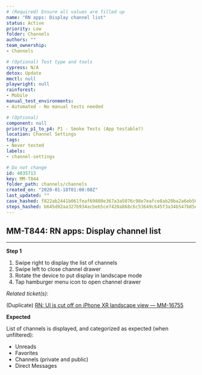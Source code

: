 ```yaml
---
# (Required) Ensure all values are filled up
name: "RN apps: Display channel list"
status: Active
priority: Low
folder: Channels
authors: ""
team_ownership: 
- Channels

# (Optional) Test type and tools
cypress: N/A
detox: Update
mmctl: null
playwright: null
rainforest: 
- Mobile
manual_test_environments: 
- Automated - No manual tests needed

# (Optional)
component: null
priority_p1_to_p4: P1 - Smoke Tests (App testable?)
location: Channel Settings
tags: 
- Never tested
labels: 
- channel-settings

# Do not change
id: 4035713
key: MM-T844
folder_path: channels/channels
created_on: "2020-01-18T01:00:08Z"
last_updated: ""
case_hashed: f822ab2441b061feaf69880e367a3a5076c98e7eafce8ab20ba2a6eb500feaa5cde2bcdea51f30ddfd3e85a17b1a196e
steps_hashed: b645d02aa327b934acbeb5ce7420a868c6c53649c645f3a34b547b85ef43707bccd03697027ce454f826f7c5ca24f144
---
```


## MM-T844: RN apps: Display channel list

---

**Step 1**

1. Swipe right to display the list of channels
2. Swipe left to close channel drawer
3. Rotate the device to put display in landscape mode
4. Tap hamburger menu icon to open channel drawer

_Related ticket(s):_

(Duplicate) [RN: UI is cut off on iPhone XR landscape view — MM-16755](https://mattermost.atlassian.net/browse/MM-16755)

**Expected**

List of channels is displayed, and categorized as expected (when unfiltered):

- Unreads
- Favorites
- Channels (private and public)
- Direct Messages
